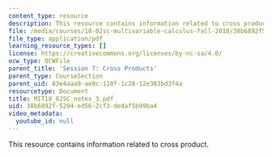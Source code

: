 ```yaml
---
content_type: resource
description: This resource contains information related to cross product.
file: /media/courses/18-02sc-multivariable-calculus-fall-2010/38b6892f5294ed562cf3dedaf5b99ba4_MIT18_02SC_notes_3.pdf
file_type: application/pdf
learning_resource_types: []
license: https://creativecommons.org/licenses/by-nc-sa/4.0/
ocw_type: OCWFile
parent_title: 'Session 7: Cross Products'
parent_type: CourseSection
parent_uid: 83e4aaa9-ae8c-110f-1c28-12e303bd3f4a
resourcetype: Document
title: MIT18_02SC_notes_3.pdf
uid: 38b6892f-5294-ed56-2cf3-dedaf5b99ba4
video_metadata:
  youtube_id: null
---
```

This resource contains information related to cross product.